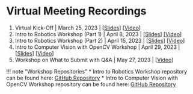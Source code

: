 # Virtual Meeting Recordings

1. Virtual Kick-Off   |   March 25, 2023   |   [[Slides](https://drive.google.com/file/d/13L_UUBkJnAGtHjxp9rqld_Ofnt0orgXg/view?usp=sharing)] [[Video](https://youtu.be/gbGAezDaYk4)]
2. Intro to Robotics Workshop (Part 1)   |   April 8, 2023   |   [[Slides](https://drive.google.com/file/d/17SVKHYQSAqRou2S5Pxwyt4-9jQJr0Ukn/view?usp=share_link)] [[Video](https://youtu.be/CdYjaDI_ORQ)]
3. Intro to Robotics Workshop (Part 2)  |   April 15, 2023   |   [[Slides](https://drive.google.com/file/d/1AXLnYqAxEu8j4qofcm40BPND3LagT2fJ/view?usp=share_link)] [[Video](https://youtu.be/zKF9jSyo_bo)]
4. Intro to Computer Vision with OpenCV Workshop   |   April 29, 2023   |   [[Slides](https://drive.google.com/file/d/1achvfqw24_AUPbB6c1y54rVl9X-ClfPf/view?usp=sharing)] [[Video](https://youtu.be/ZCxpaclvY-E)]
5. Workshop on What to Submit with Q&A   |   May 27, 2023   |   [[Video](https://youtu.be/QWUOZn1oo1g)]

!!! note "Workshop Repositories"
    * Intro to Robotics Workshop repository can be found here: [GitHub Repository](https://github.com/PARC-Robotics/intro-to-robotics-workshops)
    * Intro to Computer Vision with OpenCV Workshop repository can be found here: [GitHub Repository](https://github.com/PARC-Robotics/opencv-workshop)
